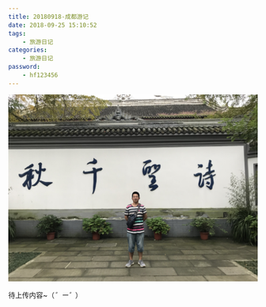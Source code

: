 ```yaml
---
title: 20180918-成都游记
date: 2018-09-25 15:10:52
tags: 
    - 旅游日记
categories: 
    - 旅游日记
password:
    - hf123456
---
```

![homePage](/upload/20180918成都游记/20180918_成都游记_1.jpg)
<!--more-->
待上传内容~（*゜ー゜*）

